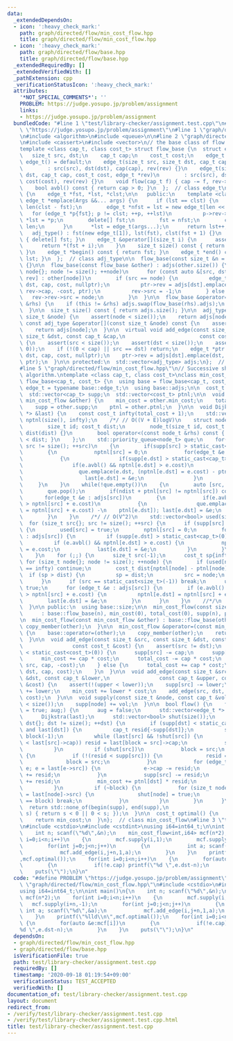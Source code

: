 ```yaml
---
data:
  _extendedDependsOn:
  - icon: ':heavy_check_mark:'
    path: graph/directed/flow/min_cost_flow.hpp
    title: graph/directed/flow/min_cost_flow.hpp
  - icon: ':heavy_check_mark:'
    path: graph/directed/flow/base.hpp
    title: graph/directed/flow/base.hpp
  _extendedRequiredBy: []
  _extendedVerifiedWith: []
  _pathExtension: cpp
  _verificationStatusIcon: ':heavy_check_mark:'
  attributes:
    '*NOT_SPECIAL_COMMENTS*': ''
    PROBLEM: https://judge.yosupo.jp/problem/assignment
    links:
    - https://judge.yosupo.jp/problem/assignment
  bundledCode: "#line 1 \"test/library-checker/assignment.test.cpp\"\n#define PROBLEM\
    \ \"https://judge.yosupo.jp/problem/assignment\"\n#line 1 \"graph/directed/flow/min_cost_flow.hpp\"\
    \n#include <algorithm>\n#include <queue>\n\n#line 2 \"graph/directed/flow/base.hpp\"\
    \n#include <cassert>\n#include <vector>\n// the base class of flow algorithms.\n\
    template <class cap_t, class cost_t> struct flow_base {\n  struct edge_t {\n \
    \   size_t src, dst;\n    cap_t cap;\n    cost_t cost;\n    edge_t *rev;\n   \
    \ edge_t() = default;\n    edge_t(size_t src, size_t dst, cap_t cap, edge_t *rev)\n\
    \        : src(src), dst(dst), cap(cap), rev(rev) {}\n    edge_t(size_t src, size_t\
    \ dst, cap_t cap, cost_t cost, edge_t *rev)\n        : src(src), dst(dst), cap(cap),\
    \ cost(cost), rev(rev) {}\n    void flow(cap_t f) { cap -= f, rev->cap += f; }\n\
    \    bool avbl() const { return cap > 0; }\n  };  // class edge_t\n\n  class adj_type\
    \ {\n    edge_t *fst, *lst, *clst;\n\n   public:\n    template <class... Args>\
    \ edge_t *emplace(Args &&... args) {\n      if (lst == clst) {\n        size_t\
    \ len(clst - fst);\n        edge_t *nfst = lst = new edge_t[len << 1];\n     \
    \   for (edge_t *p{fst}; p != clst; ++p, ++lst)\n          p->rev->rev = lst,\
    \ *lst = *p;\n        delete[] fst;\n        fst = nfst;\n        clst = lst +\
    \ len;\n      }\n      *lst = edge_t(args...);\n      return lst++;\n    }\n \
    \   adj_type() : fst(new edge_t[1]), lst(fst), clst(fst + 1) {}\n    ~adj_type()\
    \ { delete[] fst; }\n    edge_t &operator[](size_t i) {\n      assert(i < size());\n\
    \      return *(fst + i);\n    }\n    size_t size() const { return lst - fst;\
    \ }\n    edge_t *begin() const { return fst; }\n    edge_t *end() const { return\
    \ lst; }\n  };  // class adj_type\n\n  flow_base(const size_t &n = 0) : adjs(n)\
    \ {}\n\n  flow_base(const flow_base &other) : adjs(other.size()) {\n    for (size_t\
    \ node{}; node != size(); ++node)\n      for (const auto &[src, dst, cap, cost,\
    \ rev] : other[node])\n        if (src == node) {\n          edge_t *ptr = adjs[src].emplace(src,\
    \ dst, cap, cost, nullptr);\n          ptr->rev = adjs[dst].emplace(dst, src,\
    \ rev->cap, -cost, ptr);\n          rev->src = -1;\n        } else {\n       \
    \   rev->rev->src = node;\n        }\n  }\n\n  flow_base &operator=(const flow_base\
    \ &rhs) {\n    if (this != &rhs) adjs.swap(flow_base(rhs).adjs);\n    return *this;\n\
    \  }\n\n  size_t size() const { return adjs.size(); }\n\n  adj_type &operator[](const\
    \ size_t &node) {\n    assert(node < size());\n    return adjs[node];\n  }\n \
    \ const adj_type &operator[](const size_t &node) const {\n    assert(node < size());\n\
    \    return adjs[node];\n  }\n\n  virtual void add_edge(const size_t &src, const\
    \ size_t &dst, const cap_t &cap,\n                        const cost_t &cost)\
    \ {\n    assert(src < size());\n    assert(dst < size());\n    assert(!(cap <\
    \ 0));\n    if (!(0 < cap) || src == dst) return;\n    edge_t *ptr = adjs[src].emplace(src,\
    \ dst, cap, cost, nullptr);\n    ptr->rev = adjs[dst].emplace(dst, src, 0, -cost,\
    \ ptr);\n  }\n\n protected:\n  std::vector<adj_type> adjs;\n};  // class flow_base\n\
    #line 5 \"graph/directed/flow/min_cost_flow.hpp\"\n// Successive shortest paths\
    \ algorithm.\ntemplate <class cap_t, class cost_t>\nclass min_cost_flow : public\
    \ flow_base<cap_t, cost_t> {\n  using base = flow_base<cap_t, cost_t>;\n  using\
    \ edge_t = typename base::edge_t;\n  using base::adjs;\n\n  cost_t min_cost, total_cost;\n\
    \  std::vector<cap_t> supp;\n  std::vector<cost_t> ptnl;\n\n  void copy_member(const\
    \ min_cost_flow &other) {\n    min_cost = other.min_cost;\n    total_cost = other.total_cost;\n\
    \    supp = other.supp;\n    ptnl = other.ptnl;\n  }\n\n  void Dijkstra(std::vector<edge_t\
    \ *> &last) {\n    const cost_t infty(total_cost + 1);\n    std::vector<cost_t>\
    \ nptnl(size(), infty);\n    /*/ // O((V + E)logV)\n    struct node_t\n    {\n\
    \        size_t id; cost_t dist;\n        node_t(size_t id, cost_t dist) : id(id),\
    \ dist(dist) {}\n        bool operator<(const node_t &rhs) const { return rhs.dist\
    \ < dist; }\n    };\n    std::priority_queue<node_t> que;\n    for(size_t src{};\
    \ src != size(); ++src)\n    {\n        if(supp[src] > static_cast<cap_t>(0))\n\
    \        {\n            nptnl[src] = 0;\n            for(edge_t &e : adjs[src])\n\
    \            {\n                if(supp[e.dst] > static_cast<cap_t>(0)) continue;\n\
    \                if(e.avbl() && nptnl[e.dst] > e.cost)\n                {\n  \
    \                  que.emplace(e.dst, (nptnl[e.dst] = e.cost) - ptnl[e.dst]);\n\
    \                    last[e.dst] = &e;\n                }\n            }\n   \
    \     }\n    }\n    while(!que.empty())\n    {\n        auto [src, ndist] = que.top();\n\
    \        que.pop();\n        if(ndist + ptnl[src] != nptnl[src]) continue;\n \
    \       for(edge_t &e : adjs[src])\n        {\n            if(e.avbl() && nptnl[e.dst]\
    \ > nptnl[src] + e.cost)\n            {\n                que.emplace(e.dst, (nptnl[e.dst]\
    \ = nptnl[src] + e.cost) -\n    ptnl[e.dst]); last[e.dst] = &e;\n            }\n\
    \        }\n    }\n    /*/ // O(V^2)\n    std::vector<bool> used(size());\n  \
    \  for (size_t src{}; src != size(); ++src) {\n      if (supp[src] > static_cast<cap_t>(0))\
    \ {\n        used[src] = true;\n        nptnl[src] = 0;\n        for (edge_t &e\
    \ : adjs[src]) {\n          if (supp[e.dst] > static_cast<cap_t>(0)) continue;\n\
    \          if (e.avbl() && nptnl[e.dst] > e.cost) {\n            nptnl[e.dst]\
    \ = e.cost;\n            last[e.dst] = &e;\n          }\n        }\n      }\n\
    \    }\n    for (;;) {\n      size_t src(-1);\n      cost_t sp{infty};\n     \
    \ for (size_t node{}; node != size(); ++node) {\n        if (used[node] || nptnl[node]\
    \ == infty) continue;\n        cost_t dist{nptnl[node] - ptnl[node]};\n      \
    \  if (sp > dist) {\n          sp = dist;\n          src = node;\n        }\n\
    \      }\n      if (src == static_cast<size_t>(-1)) break;\n      used[src] =\
    \ true;\n      for (edge_t &e : adjs[src]) {\n        if (e.avbl() && nptnl[e.dst]\
    \ > nptnl[src] + e.cost) {\n          nptnl[e.dst] = nptnl[src] + e.cost;\n  \
    \        last[e.dst] = &e;\n        }\n      }\n    }\n    //*/\n    ptnl.swap(nptnl);\n\
    \  }\n\n public:\n  using base::size;\n\n  min_cost_flow(const size_t &n = 0)\n\
    \      : base::flow_base(n), min_cost(0), total_cost(0), supp(n), ptnl(n) {}\n\
    \n  min_cost_flow(const min_cost_flow &other) : base::flow_base(other) {\n   \
    \ copy_member(other);\n  }\n\n  min_cost_flow &operator=(const min_cost_flow &other)\
    \ {\n    base::operator=(other);\n    copy_member(other);\n    return *this;\n\
    \  }\n\n  void add_edge(const size_t &src, const size_t &dst, const cap_t &cap,\n\
    \                const cost_t &cost) {\n    assert(src != dst);\n    if (cost\
    \ < static_cast<cost_t>(0)) {\n      supp[src] -= cap;\n      supp[dst] += cap;\n\
    \      min_cost += cap * cost;\n      total_cost -= cap * cost;\n      base::add_edge(dst,\
    \ src, cap, -cost);\n    } else {\n      total_cost += cap * cost;\n      base::add_edge(src,\
    \ dst, cap, cost);\n    }\n  }\n\n  void add_edge(const size_t &src, const size_t\
    \ &dst, const cap_t &lower,\n                const cap_t &upper, const cost_t\
    \ &cost) {\n    assert(!(upper < lower));\n    supp[src] -= lower;\n    supp[dst]\
    \ += lower;\n    min_cost += lower * cost;\n    add_edge(src, dst, upper - lower,\
    \ cost);\n  }\n\n  void supply(const size_t &node, const cap_t &vol) {\n    assert(node\
    \ < size());\n    supp[node] += vol;\n  }\n\n  bool flow() {\n    for (bool aug\
    \ = true; aug;) {\n      aug = false;\n      std::vector<edge_t *> last(size());\n\
    \      Dijkstra(last);\n      std::vector<bool> shut(size());\n      for (size_t\
    \ dst{}; dst != size(); ++dst) {\n        if (supp[dst] < static_cast<cap_t>(0)\
    \ and last[dst]) {\n          cap_t resid{-supp[dst]};\n          size_t src{dst},\
    \ block(-1);\n          while (last[src] && !shut[src]) {\n            if (!(resid\
    \ < last[src]->cap)) resid = last[block = src]->cap;\n            src = last[src]->src;\n\
    \          }\n          if (shut[src])\n            block = src;\n          else\
    \ {\n            if (!(resid < supp[src])) {\n              resid = supp[src];\n\
    \              block = src;\n            }\n            for (edge_t *e{last[dst]};\
    \ e; e = last[e->src]) {\n              e->cap -= resid;\n              e->rev->cap\
    \ += resid;\n            }\n            supp[src] -= resid;\n            supp[dst]\
    \ += resid;\n            min_cost += ptnl[dst] * resid;\n            aug = true;\n\
    \          }\n          if (~block) {\n            for (size_t node{dst};; node\
    \ = last[node]->src) {\n              shut[node] = true;\n              if (node\
    \ == block) break;\n            }\n          }\n        }\n      }\n    }\n  \
    \  return std::none_of(begin(supp), end(supp),\n                        [](cap_t\
    \ s) { return s < 0 || 0 < s; });\n  }\n\n  cost_t optimal() {\n    assert(flow());\n\
    \    return min_cost;\n  }\n};  // class min_cost_flow\n#line 3 \"test/library-checker/assignment.test.cpp\"\
    \n#include <cstdio>\n#include <cstdint>\nusing i64=int64_t;\n\nint main()\n{\n\
    \    int n; scanf(\"%d\",&n);\n    min_cost_flow<int,i64> mcf(n*2);\n    for(int\
    \ i=0;i<n;i++)\n    {\n        mcf.supply(i,1);\n        mcf.supply(i+n,-1);\n\
    \        for(int j=0;j<n;j++)\n        {\n            int a; scanf(\"%d\",&a);\n\
    \            mcf.add_edge(i,j+n,1,a);\n        }\n    }\n    printf(\"%lld\\n\"\
    ,mcf.optimal());\n    for(int i=0;i<n;i++)\n    {\n        for(auto &e:mcf[i])\n\
    \        {\n            if(!e.cap) printf(\"%d \",e.dst-n);\n        }\n    }\n\
    \    puts(\"\");\n}\n"
  code: "#define PROBLEM \"https://judge.yosupo.jp/problem/assignment\"\n#include\
    \ \"graph/directed/flow/min_cost_flow.hpp\"\n#include <cstdio>\n#include <cstdint>\n\
    using i64=int64_t;\n\nint main()\n{\n    int n; scanf(\"%d\",&n);\n    min_cost_flow<int,i64>\
    \ mcf(n*2);\n    for(int i=0;i<n;i++)\n    {\n        mcf.supply(i,1);\n     \
    \   mcf.supply(i+n,-1);\n        for(int j=0;j<n;j++)\n        {\n           \
    \ int a; scanf(\"%d\",&a);\n            mcf.add_edge(i,j+n,1,a);\n        }\n\
    \    }\n    printf(\"%lld\\n\",mcf.optimal());\n    for(int i=0;i<n;i++)\n   \
    \ {\n        for(auto &e:mcf[i])\n        {\n            if(!e.cap) printf(\"\
    %d \",e.dst-n);\n        }\n    }\n    puts(\"\");\n}\n"
  dependsOn:
  - graph/directed/flow/min_cost_flow.hpp
  - graph/directed/flow/base.hpp
  isVerificationFile: true
  path: test/library-checker/assignment.test.cpp
  requiredBy: []
  timestamp: '2020-09-18 01:19:54+09:00'
  verificationStatus: TEST_ACCEPTED
  verifiedWith: []
documentation_of: test/library-checker/assignment.test.cpp
layout: document
redirect_from:
- /verify/test/library-checker/assignment.test.cpp
- /verify/test/library-checker/assignment.test.cpp.html
title: test/library-checker/assignment.test.cpp
---
```

